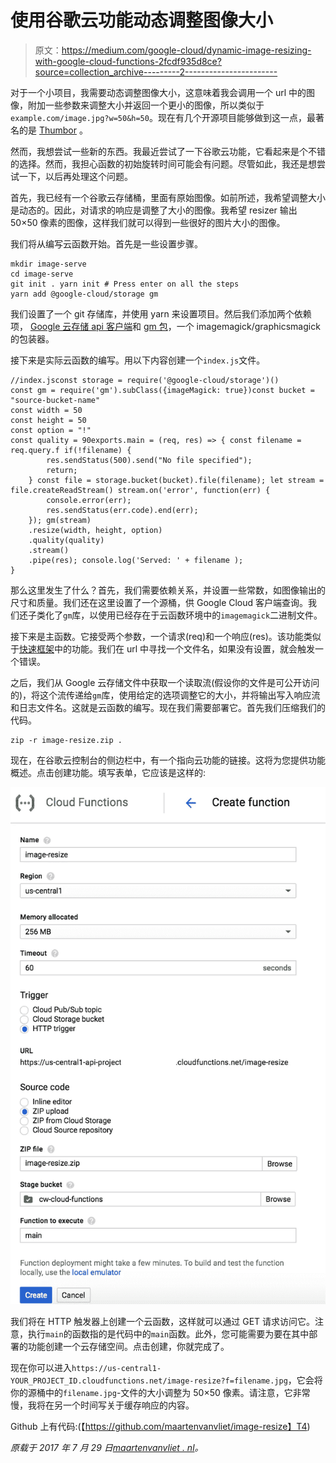 # 使用谷歌云功能动态调整图像大小

> 原文：<https://medium.com/google-cloud/dynamic-image-resizing-with-google-cloud-functions-2fcdf935d8ce?source=collection_archive---------2----------------------->

对于一个小项目，我需要动态调整图像大小，这意味着我会调用一个 url 中的图像，附加一些参数来调整大小并返回一个更小的图像，所以类似于`example.com/image.jpg?w=50&h=50`。现在有几个开源项目能够做到这一点，最著名的是 [Thumbor](https://github.com/thumbor/thumbor) 。

然而，我想尝试一些新的东西。我最近尝试了一下谷歌云功能，它看起来是个不错的选择。然而，我担心函数的初始旋转时间可能会有问题。尽管如此，我还是想尝试一下，以后再处理这个问题。

首先，我已经有一个谷歌云存储桶，里面有原始图像。如前所述，我希望调整大小是动态的。因此，对请求的响应是调整了大小的图像。我希望 resizer 输出 50×50 像素的图像，这样我们就可以得到一些很好的图片大小的图像。

我们将从编写云函数开始。首先是一些设置步骤。

```
mkdir image-serve 
cd image-serve 
git init . yarn init # Press enter on all the steps 
yarn add @google-cloud/storage gm
```

我们设置了一个 git 存储库，并使用 yarn 来设置项目。然后我们添加两个依赖项， [Google 云存储 api 客户端](https://github.com/GoogleCloudPlatform/google-cloud-node#cloud-storage-ga)和 [gm 包](http://aheckmann.github.io/gm/)，一个 imagemagick/graphicsmagick 的包装器。

接下来是实际云函数的编写。用以下内容创建一个`index.js`文件。

```
//index.jsconst storage = require('@google-cloud/storage')()
const gm = require('gm').subClass({imageMagick: true})const bucket = "source-bucket-name"
const width = 50
const height = 50
const option = "!"
const quality = 90exports.main = (req, res) => { const filename = req.query.f if(!filename) {
        res.sendStatus(500).send("No file specified");
        return;
    } const file = storage.bucket(bucket).file(filename); let stream = file.createReadStream() stream.on('error', function(err) {
        console.error(err);
        res.sendStatus(err.code).end(err);
    }); gm(stream)
    .resize(width, height, option)
    .quality(quality)
    .stream()
    .pipe(res); console.log('Served: ' + filename );
}
```

那么这里发生了什么？首先，我们需要依赖关系，并设置一些常数，如图像输出的尺寸和质量。我们还在这里设置了一个源桶，供 Google Cloud 客户端查询。我们还子类化了`gm`库，以使用已经存在于云函数环境中的`imagemagick`二进制文件。

接下来是主函数。它接受两个参数，一个请求(req)和一个响应(res)。该功能类似于[快速框架](http://expressjs.com/en/api.html#req)中的功能。我们在 url 中寻找一个文件名，如果没有设置，就会触发一个错误。

之后，我们从 Google 云存储文件中获取一个读取流(假设你的文件是可公开访问的)，将这个流传递给`gm`库，使用给定的选项调整它的大小，并将输出写入响应流和日志文件名。这就是云函数的编写。现在我们需要部署它。首先我们压缩我们的代码。

```
zip -r image-resize.zip .
```

现在，在谷歌云控制台的侧边栏中，有一个指向云功能的链接。这将为您提供功能概述。点击创建功能。填写表单，它应该是这样的:

![](img/52a6d4a81d12003688005911c06dff5e.png)

我们将在 HTTP 触发器上创建一个云函数，这样就可以通过 GET 请求访问它。注意，执行`main`的函数指的是代码中的`main`函数。此外，您可能需要为要在其中部署的功能创建一个云存储空间。点击创建，你就完成了。

现在你可以进入`https://us-central1-YOUR_PROJECT_ID.cloudfunctions.net/image-resize?f=filename.jpg`，它会将你的源桶中的`filename.jpg`-文件的大小调整为 50×50 像素。请注意，它非常慢，我将在另一个时间写关于缓存响应的内容。

Github 上有代码:(【https://github.com/maartenvanvliet/image-resize】T4)

*原载于 2017 年 7 月 29 日*[*maartenvanvliet . nl*](https://maartenvanvliet.nl/2017/07/29/dynamic-image-resizing-with-google-cloud-function/)*。*